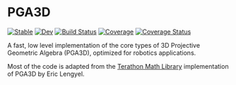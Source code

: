 # PGA3D

[![Stable](https://img.shields.io/badge/docs-stable-blue.svg)](https://AperiodicLab.github.io/PGA3D.jl/stable/)
[![Dev](https://img.shields.io/badge/docs-dev-blue.svg)](https://AperiodicLab.github.io/PGA3D.jl/dev/)
[![Build Status](https://github.com/AperiodicLab/PGA3D.jl/actions/workflows/CI.yml/badge.svg?branch=main)](https://github.com/AperiodicLab/PGA3D.jl/actions/workflows/CI.yml?query=branch%3Amain)
[![Coverage](https://codecov.io/gh/AperiodicLab/PGA3D.jl/branch/main/graph/badge.svg)](https://codecov.io/gh/AperiodicLab/PGA3D.jl)
[![Coverage Status](https://coveralls.io/repos/github/AperiodicLab/PGA3D.jl/badge.svg?branch=main)](https://coveralls.io/github/AperiodicLab/PGA3D.jl?branch=main)

A fast, low level implementation of the core types of 3D Projective Geometric Algebra (PGA3D), optimized for robotics applications.  

Most of the code is adapted from the [Terathon Math Library](https://github.com/EricLengyel/Terathon-Math-Library) implementation of PGA3D by Eric Lengyel.
